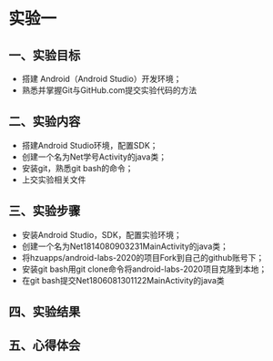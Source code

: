 # 实验一

## 一、实验目标

- 搭建 Android（Android Studio）开发环境；
- 熟悉并掌握Git与GitHub.com提交实验代码的方法

## 二、实验内容
- 搭建Android Studio环境，配置SDK；
- 创建一个名为Net学号Activity的java类；
- 安装git，熟悉git bash的命令；
- 上交实验相关文件


## 三、实验步骤
- 安装Android Studio，SDK，配置实验环境；
- 创建一个名为Net1814080903231MainActivity的java类；
- 将hzuapps/android-labs-2020的项目Fork到自己的github账号下；
- 安装git bash用git clone命令将android-labs-2020项目克隆到本地；
- 在git bash提交Net1806081301122MainActivity的java类

## 四、实验结果

## 五、心得体会
